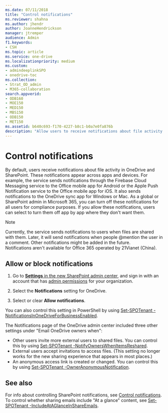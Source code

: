 ```yaml
---
ms.date: 07/11/2018
title: "Control notifications"
ms.reviewer: shahna
ms.author: jhendr
author: JoanneHendrickson
manager: jtremper
audience: Admin
f1.keywords:
- CSH
ms.topic: article
ms.service: one-drive
ms.localizationpriority: medium
ms.custom:
- admindeeplinkSPO
- onedrive-toc
ms.collection: 
- Strat_OD_admin
- M365-collaboration
search.appverid:
- ODB160
- MOE150
- MED150
- MBS150
- ODB150
- MET150
ms.assetid: b640c693-f170-4227-b8c1-b0a7e0fa876b
description: "Allow users to receive notifications about file activity in OneDrive and SharePoint."
---
```


# Control notifications

By default, users receive notifications about file activity in OneDrive and SharePoint. These notifications appear across apps and devices. For example, the service sends notifications through the Firebase Cloud Messaging service to the Office mobile app for Android or the Apple Push Notification service to the Office mobile app for iOS. It also sends notifications to the OneDrive sync app for Windows or Mac. As a global or SharePoint admin in Microsoft 365, you can turn off these notifications for all users for compliance purposes. If you allow these notifications, users can select to turn them off app by app where they don't want them.

> [!NOTE]
> Currently, the service sends notifications to users when files are shared with them. Later, it will send notifications when people @mention the user in a comment. Other notifications might be added in the future. <br> Notifications aren't available for Office 365 operated by 21Vianet (China).
  
## Allow or block notifications

1. Go to <a href="https://go.microsoft.com/fwlink/?linkid=2185072" target="_blank">**Settings** in the new SharePoint admin center</a>, and sign in with an account that has [admin permissions](/sharepoint/sharepoint-admin-role) for your organization.
    
2. Select the **Notifications** setting for OneDrive.
  
3. Select or clear **Allow notifications**.
  
You can also control this setting in PowerShell by using [Set-SPOTenant -NotificationsInOneDriveForBusinessEnabled](/powershell/module/sharepoint-online/set-spotenant).

The Notifications page of the OneDrive admin center included three other settings under "Email OneDrive owners when":

- Other users invite more external users to shared files. You can control this by using [Set-SPOTenant -NotifyOwnersWhenItemsReshared](/powershell/module/sharepoint-online/set-spotenant). 
- External users accept invitations to access files. (This setting no longer works for the new sharing experience that appears in most places.)
- An anonymous access link is created or changed. You can control this by using [Set-SPOTenant -OwnerAnonymousNotification](/powershell/module/sharepoint-online/set-spotenant).

## See also

For info about controlling SharePoint notifications, see [Control notifications](/sharepoint/notifications).
To control whether sharing emails include "At a glance" content, see [Set-SPOTenant -IncludeAtAGlanceInShareEmails](/powershell/module/sharepoint-online/set-spotenant).


